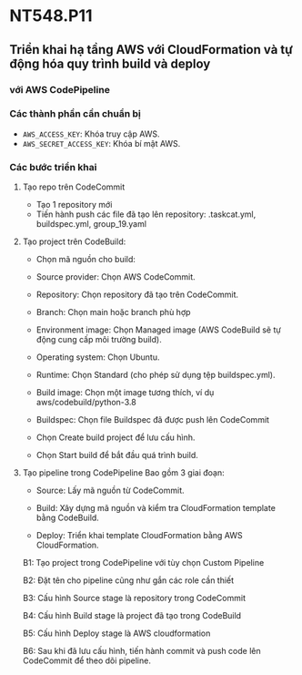 # NT548.P11

## Triển khai hạ tầng AWS với CloudFormation và tự động hóa quy trình build và deploy
### với AWS CodePipeline

### Các thành phần cần chuẩn bị
- `AWS_ACCESS_KEY`: Khóa truy cập AWS.
- `AWS_SECRET_ACCESS_KEY`: Khóa bí mật AWS.

### Các bước triển khai
1. Tạo repo trên CodeCommit
    - Tạo 1 repository mới
    - Tiến hành push các file đã tạo lên repository: .taskcat.yml, buildspec.yml, group_19.yaml
2. Tạo project trên CodeBuild:
    - Chọn mã nguồn cho build:

    + Source provider: Chọn AWS CodeCommit.

    + Repository: Chọn repository đã tạo trên CodeCommit.

    + Branch: Chọn main hoặc branch phù hợp 

    - Environment image: Chọn Managed image (AWS CodeBuild sẽ tự động cung cấp môi trường build).

    + Operating system: Chọn Ubuntu.

    + Runtime: Chọn Standard (cho phép sử dụng tệp buildspec.yml).

    + Build image: Chọn một image tương thích, ví dụ aws/codebuild/python-3.8
    
    + Buildspec: Chọn file Buildspec đã được push lên CodeCommit

    - Chọn Create build project để lưu cấu hình.

    - Chọn Start build để bắt đầu quá trình build.

3. Tạo pipeline trong CodePipeline
    Bao gồm 3 giai đoạn: 

    - Source: Lấy mã nguồn từ CodeCommit.

    - Build: Xây dựng mã nguồn và kiểm tra CloudFormation template bằng CodeBuild.

    - Deploy: Triển khai template CloudFormation bằng AWS CloudFormation.

    B1: Tạo project trong CodePipeline với tùy chọn Custom Pipeline

    B2: Đặt tên cho pipeline cũng như gắn các role cần thiết

    B3: Cấu hình Source stage là repository trong CodeCommit

    B4: Cấu hình Build stage là project đã tạo trong CodeBuild

    B5: Cấu hình Deploy stage là AWS cloudformation

    B6: Sau khi đã lưu cấu hình, tiến hành commit và push code lên CodeCommit để theo dõi pipeline.






